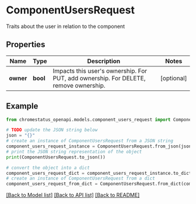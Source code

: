 # ComponentUsersRequest

Traits about the user in relation to the component

## Properties

Name | Type | Description | Notes
------------ | ------------- | ------------- | -------------
**owner** | **bool** | Impacts this user&#39;s ownership. For PUT, add ownership. For DELETE, remove ownership. | [optional] 

## Example

```python
from chromestatus_openapi.models.component_users_request import ComponentUsersRequest

# TODO update the JSON string below
json = "{}"
# create an instance of ComponentUsersRequest from a JSON string
component_users_request_instance = ComponentUsersRequest.from_json(json)
# print the JSON string representation of the object
print(ComponentUsersRequest.to_json())

# convert the object into a dict
component_users_request_dict = component_users_request_instance.to_dict()
# create an instance of ComponentUsersRequest from a dict
component_users_request_from_dict = ComponentUsersRequest.from_dict(component_users_request_dict)
```
[[Back to Model list]](../README.md#documentation-for-models) [[Back to API list]](../README.md#documentation-for-api-endpoints) [[Back to README]](../README.md)


